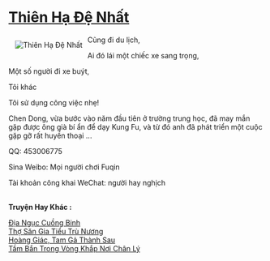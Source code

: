 <a href="https://truyentiki.com/thien-ha-de-nhat.31728/" title="Thiên Hạ Đệ Nhất"><h1>Thiên Hạ Đệ Nhất</h1></a><div style="display:table"><img align="right" style="float: left; padding: 10px;" src="https://truyentiki.com/a/img/str/src/31728.jpg" alt="Thiên Hạ Đệ Nhất">Cũng đi du lịch, <p></p> Ai đó lái một chiếc xe sang trọng, <p></p> Một số người đi xe buýt, <p></p> Tôi khác <p></p> Tôi sử dụng công việc nhẹ! <p></p> Chen Dong, vừa bước vào năm đầu tiên ở trường trung học, đã may mắn gặp được ông già bí ẩn để dạy Kung Fu, và từ đó anh đã phát triển một cuộc gặp gỡ rất huyền thoại ... <p></p> QQ: 453006775 <p></p> Sina Weibo: Mọi người chơi Fuqin <p></p> Tài khoản công khai WeChat: người hay nghịch</div><p><br><b>Truyện Hay Khác :</b></p><a href="https://truyentiki.com/dia-nguc-cuong-binh.31727/" alt="Địa Ngục Cuồng Binh">Địa Ngục Cuồng Binh</a><br/><a href="https://github.com/nownovels/topcv/tree/master/truyenhay/31648/README.md" alt="Thợ Săn Gia Tiểu Trù Nương">Thợ Săn Gia Tiểu Trù Nương</a><br/><a href="https://github.com/nownovels/truyenhay/tree/master/truyenhay/30705/README.md" alt="Hoàng Giác, Tam Gả Thành Sau">Hoàng Giác, Tam Gả Thành Sau</a><br/><a href="https://wikitruyen.wordpress.com/2020/06/23/tam-ban-trong-vong-khap-noi-chan-ly/" alt="Tầm Bắn Trong Vòng Khắp Nơi Chân Lý">Tầm Bắn Trong Vòng Khắp Nơi Chân Lý</a><br/>